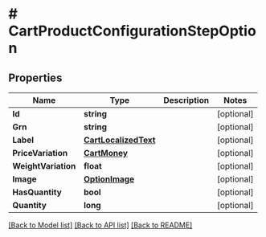 # # CartProductConfigurationStepOption


## Properties 


Name | Type | Description | Notes
------------ | ------------- | ------------- | -------------
**Id**| **string** |   | [optional]
**Grn**| **string** |   | [optional]
**Label**| [**CartLocalizedText**](CartLocalizedText.md) |   | [optional]
**PriceVariation**| [**CartMoney**](CartMoney.md) |   | [optional]
**WeightVariation**| **float** |   | [optional]
**Image**| [**OptionImage**](OptionImage.md) |   | [optional]
**HasQuantity**| **bool** |   | [optional]
**Quantity**| **long** |   | [optional]


[[Back to Model list]](../../README.md#models) [[Back to API list]](../../README.md#endpoints) [[Back to README]](../../README.md)

